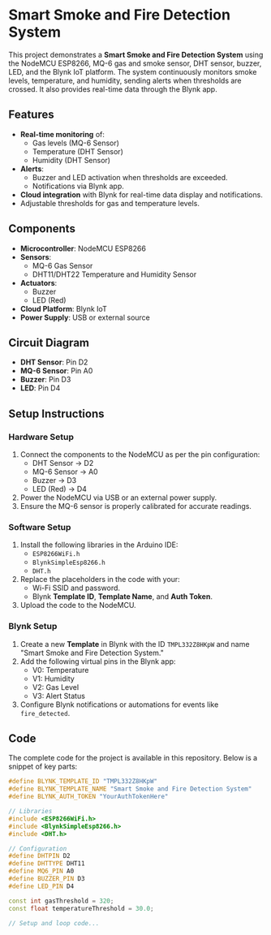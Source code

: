 # Smart Smoke and Fire Detection System

This project demonstrates a **Smart Smoke and Fire Detection System** using the NodeMCU ESP8266, MQ-6 gas and smoke sensor, DHT sensor, buzzer, LED, and the Blynk IoT platform. The system continuously monitors smoke levels, temperature, and humidity, sending alerts when thresholds are crossed. It also provides real-time data through the Blynk app.

## Features

- **Real-time monitoring** of:
  - Gas levels (MQ-6 Sensor)
  - Temperature (DHT Sensor)
  - Humidity (DHT Sensor)
- **Alerts**:
  - Buzzer and LED activation when thresholds are exceeded.
  - Notifications via Blynk app.
- **Cloud integration** with Blynk for real-time data display and notifications.
- Adjustable thresholds for gas and temperature levels.

## Components

- **Microcontroller**: NodeMCU ESP8266
- **Sensors**:
  - MQ-6 Gas Sensor
  - DHT11/DHT22 Temperature and Humidity Sensor
- **Actuators**:
  - Buzzer
  - LED (Red)
- **Cloud Platform**: Blynk IoT
- **Power Supply**: USB or external source

## Circuit Diagram

- **DHT Sensor**: Pin D2
- **MQ-6 Sensor**: Pin A0
- **Buzzer**: Pin D3
- **LED**: Pin D4

## Setup Instructions

### Hardware Setup

1. Connect the components to the NodeMCU as per the pin configuration:
   - DHT Sensor → D2
   - MQ-6 Sensor → A0
   - Buzzer → D3
   - LED (Red) → D4
2. Power the NodeMCU via USB or an external power supply.
3. Ensure the MQ-6 sensor is properly calibrated for accurate readings.

### Software Setup

1. Install the following libraries in the Arduino IDE:
   - `ESP8266WiFi.h`
   - `BlynkSimpleEsp8266.h`
   - `DHT.h`
2. Replace the placeholders in the code with your:
   - Wi-Fi SSID and password.
   - Blynk **Template ID**, **Template Name**, and **Auth Token**.
3. Upload the code to the NodeMCU.

### Blynk Setup

1. Create a new **Template** in Blynk with the ID `TMPL332Z8HKpW` and name "Smart Smoke and Fire Detection System."
2. Add the following virtual pins in the Blynk app:
   - V0: Temperature
   - V1: Humidity
   - V2: Gas Level
   - V3: Alert Status
3. Configure Blynk notifications or automations for events like `fire_detected`.

## Code

The complete code for the project is available in this repository. Below is a snippet of key parts:

```cpp
#define BLYNK_TEMPLATE_ID "TMPL332Z8HKpW"
#define BLYNK_TEMPLATE_NAME "Smart Smoke and Fire Detection System"
#define BLYNK_AUTH_TOKEN "YourAuthTokenHere"

// Libraries
#include <ESP8266WiFi.h>
#include <BlynkSimpleEsp8266.h>
#include <DHT.h>

// Configuration
#define DHTPIN D2
#define DHTTYPE DHT11
#define MQ6_PIN A0
#define BUZZER_PIN D3
#define LED_PIN D4

const int gasThreshold = 320;
const float temperatureThreshold = 30.0;

// Setup and loop code...
